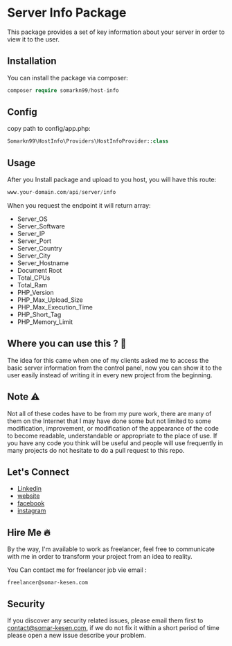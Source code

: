 # Server Info Package

This package provides a set of key information about your server in order to view it to the user.

## Installation

You can install the package via composer:

```php
composer require somarkn99/host-info
```

## Config

copy path to config/app.php:

```php
Somarkn99\HostInfo\Providers\HostInfoProvider::class
```


Usage
-------
After you Install package and upload to you host, you will have this route:

```php
www.your-domain.com/api/server/info
```

When you request the endpoint it will return array:

- Server_OS
- Server_Software
- Server_IP
- Server_Port
- Server_Country
- Server_City
- Server_Hostname
- Document Root
- Total_CPUs
- Total_Ram
- PHP_Version
- PHP_Max_Upload_Size
- PHP_Max_Execution_Time
- PHP_Short_Tag
- PHP_Memory_Limit

Where you can use this ? :thinking:	
-------
The idea for this came when one of my clients asked me to access the basic server information from the control panel, now you can show it to the user easily instead of writing it in every new project from the beginning.

Note :warning:	
-------
Not all of these codes have to be from my pure work, there are many of them on the Internet that I may have done some but not limited to some modification, improvement, or modification of the appearance of the code to become readable, understandable or appropriate to the place of use.
If you have any code you think will be useful and people will use frequently in many projects do not hesitate to do a pull request to this repo.

Let's Connect
-------

- [Linkedin](https://www.linkedin.com/in/somarkn99/)
- [website](https://www.somar-kesen.com/)
- [facebook](https://www.facebook.com/SomarKesen)
- [instagram](https://www.instagram.com/somar_kn/)

Hire Me :fire:
-------
By the way, I'm available to work as freelancer, feel free to communicate with me in order to transform your project from an idea to reality.

You Can contact me for freelancer job vie email :
```
freelancer@somar-kesen.com
```

Security
--------

If you discover any security related issues, please email them first to contact@somar-kesen.com,
if we do not fix it within a short period of time please open a new issue describe your problem.
